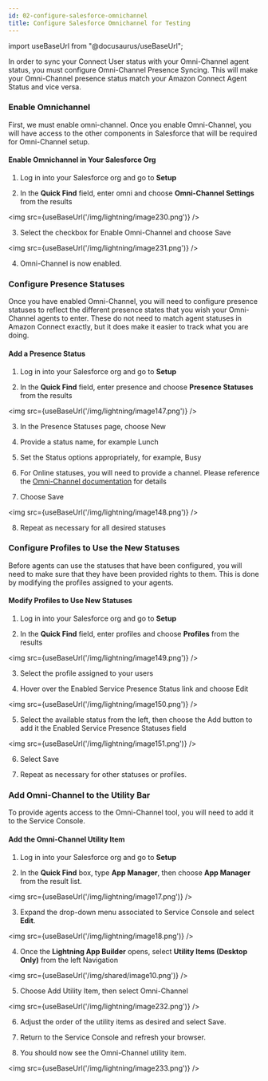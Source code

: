 ```yaml
---
id: 02-configure-salesforce-omnichannel
title: Configure Salesforce Omnichannel for Testing
---
```


import useBaseUrl from "@docusaurus/useBaseUrl";

In order to sync your Connect User status with your Omni-Channel agent
status, you must configure Omni-Channel Presence Syncing. This will make
your Omni-Channel presence status match your Amazon Connect Agent Status
and vice versa.

### Enable Omnichannel

First, we must enable omni-channel. Once you enable Omni-Channel, you
will have access to the other components in Salesforce that will be
required for Omni-Channel setup.

#### Enable Omnichannel in Your Salesforce Org

1.  Log in into your Salesforce org and go to **Setup**

2.  In the **Quick Find** field, enter omni and choose **Omni-Channel
    Settings** from the results

<img src={useBaseUrl('/img/lightning/image230.png')} />

3.  Select the checkbox for Enable Omni-Channel and choose Save

<img src={useBaseUrl('/img/lightning/image231.png')} />

4.  Omni-Channel is now enabled.

### Configure Presence Statuses

Once you have enabled Omni-Channel, you will need to configure presence
statuses to reflect the different presence states that you wish your
Omni-Channel agents to enter. These do not need to match agent statuses
in Amazon Connect exactly, but it does make it easier to track what you
are doing.

#### Add a Presence Status

1.  Log in into your Salesforce org and go to **Setup**

2.  In the **Quick Find** field, enter presence and choose **Presence
    Statuses** from the results

<img src={useBaseUrl('/img/lightning/image147.png')} />

3.  In the Presence Statuses page, choose New

4.  Provide a status name, for example Lunch

5.  Set the Status options appropriately, for example, Busy

6.  For Online statuses, you will need to provide a channel. Please
    reference the [Omni-Channel
    documentation](https://help.salesforce.com/articleView?id=omnichannel_intro.htm&type=5)
    for details

7.  Choose Save

<img src={useBaseUrl('/img/lightning/image148.png')} />

8.  Repeat as necessary for all desired statuses

### Configure Profiles to Use the New Statuses

Before agents can use the statuses that have been configured, you will
need to make sure that they have been provided rights to them. This is
done by modifying the profiles assigned to your agents.

#### Modify Profiles to Use New Statuses

1.  Log in into your Salesforce org and go to **Setup**

2.  In the **Quick Find** field, enter profiles and choose **Profiles**
    from the results

<img src={useBaseUrl('/img/lightning/image149.png')} />

3.  Select the profile assigned to your users

4.  Hover over the Enabled Service Presence Status link and choose Edit

<img src={useBaseUrl('/img/lightning/image150.png')} />

5.  Select the available status from the left, then choose the Add
    button to add it the Enabled Service Presence Statuses field

<img src={useBaseUrl('/img/lightning/image151.png')} />

6.  Select Save

7.  Repeat as necessary for other statuses or profiles.

### Add Omni-Channel to the Utility Bar

To provide agents access to the Omni-Channel tool, you will need to add
it to the Service Console.

#### Add the Omni-Channel Utility Item

1.  Log in into your Salesforce org and go to **Setup**

2.  In the **Quick Find** box, type **App Manager**, then choose **App
    Manager** from the result list.

<img src={useBaseUrl('/img/lightning/image17.png')} />

3.  Expand the drop-down menu associated to Service Console and select
    **Edit**.

<img src={useBaseUrl('/img/lightning/image18.png')} />

4.  Once the **Lightning App Builder** opens, select **Utility Items (Desktop Only)**
    from the left Navigation

<img src={useBaseUrl('/img/shared/image10.png')} />

5.  Choose Add Utility Item, then select Omni-Channel

<img src={useBaseUrl('/img/lightning/image232.png')} />

6.  Adjust the order of the utility items as desired and select Save.

7.  Return to the Service Console and refresh your browser.

8.  You should now see the Omni-Channel utility item.

<img src={useBaseUrl('/img/lightning/image233.png')} />
